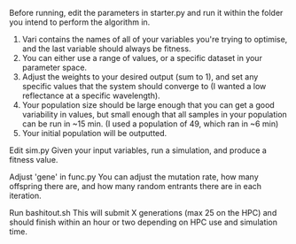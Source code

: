 Before running, edit the parameters in starter.py and run it within the folder you intend to perform the algorithm in.
1. Vari contains the names of all of your variables you're trying to optimise, and the last variable should always be fitness.
2. You can either use a range of values, or a specific dataset in your parameter space.
3. Adjust the weights to your desired output (sum to 1), and set any specific values that the system should converge to (I wanted a low reflectance at a specific wavelength).
4. Your population size should be large enough that you can get a good variability in values, but small enough that all samples in your population can be run in ~15 min. (I used a population of 49, which ran in ~6 min)
4. Your initial population will be outputted.

Edit sim.py
Given your input variables, run a simulation, and produce a fitness value. 

Adjust 'gene' in func.py
You can adjust the mutation rate, how many offspring there are, and how many random entrants there are in each iteration.

Run bashitout.sh
This will submit X generations (max 25 on the HPC) and should finish within an hour or two depending on HPC use and simulation time.
